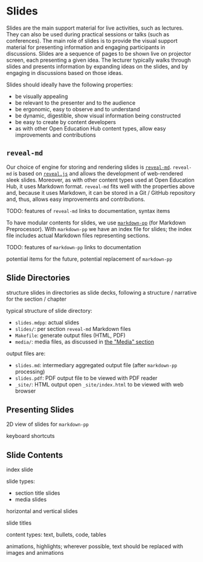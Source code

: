 # Slides

Slides are the main support material for live activities, such as lectures.
They can also be used during practical sessions or talks (such as conferences).
The main role of slides is to provide the visual support material for presenting information and engaging participants in discussions.
Slides are a sequence of pages to be shown live on projector screen, each presenting a given idea.
The lecturer typically walks through slides and presents information by expanding ideas on the slides, and by engaging in discussions based on those ideas.

Slides should ideally have the following properties:

- be visually appealing
- be relevant to the presenter and to the audience
- be ergonomic, easy to observe and to understand
- be dynamic, digestible, show visual information being constructed
- be easy to create by content developers
- as with other Open Education Hub content types, allow easy improvements and contributions

## `reveal-md`

Our choice of engine for storing and rendering slides is [`reveal-md`](https://github.com/webpro/reveal-md).
`reveal-md` is based on [`reveal.js`](https://revealjs.com/) and allows the development of web-rendered sleek slides.
Moreover, as with other content types used at Open Education Hub, it uses Markdown format.
`reveal-md` fits well with the properties above and, because it uses Markdown, it can be stored in a Git / GitHub repository and, thus, allows easy improvements and contributions.

TODO: features of `reveal-md`
links to documentation, syntax items

To have modular contents for slides, we use [`markdown-pp`](https://github.com/amyreese/markdown-pp) (for Markdown Preprocessor).
With `markdown-pp` we have an index file for slides;
the index file includes actual Markdown files representing sections.

TODO: features of `markdown-pp`
links to documentation

potential items for the future, potential replacement of `markdown-pp`

## Slide Directories

structure slides in directories as slide decks, following a structure / narrative for the section / chapter

typical structure of slide directory:

- `slides.mdpp`: actual slides
- `slides/`: per section `reveal-md` Markdown files
- `Makefile`: generate output files (HTML, PDF)
- `media/`: media files, as discussed in [the "Media" section](../../media/reading/read.md)

output files are:

- `slides.md`: intermediary aggregated output file (after `markdown-pp` processing)
- `slides.pdf`: PDF output file
  to be viewed with PDF reader
- `_site/`: HTML output
  open `_site/index.html`
  to be viewed with web browser

## Presenting Slides

2D view of slides for `markdown-pp`

keyboard shortcuts

## Slide Contents

index slide

slide types:

- section title slides
- media slides

horizontal and vertical slides

slide titles

content types: text, bullets, code, tables

animations, highlights;
wherever possible, text should be replaced with images and animations

